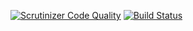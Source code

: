 [![Scrutinizer Code Quality](https://scrutinizer-ci.com/g/matecat/emoji-to-entity-converter/badges/quality-score.png?b=main)](https://scrutinizer-ci.com/g/matecat/emoji-to-entity-converter/?branch=main)
[![Build Status](https://app.travis-ci.com/matecat/emoji-parser.svg?token=qBazxkHwP18h3EWnHjjF&branch=main)](https://app.travis-ci.com/matecat/emoji-parser)
